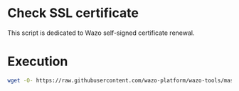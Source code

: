 # Check SSL certificate
This script is dedicated to Wazo self-signed certificate renewal.

# Execution

```bash
wget -O- https://raw.githubusercontent.com/wazo-platform/wazo-tools/master/check-ssl-certificate/check-ssl-certificate.sh | sudo bash
```

